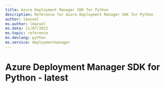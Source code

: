 ```yaml
---
title: Azure Deployment Manager SDK for Python
description: Reference for Azure Deployment Manager SDK for Python
author: lmazuel
ms.author: lmazuel
ms.data: 11/07/2022
ms.topic: reference
ms.devlang: python
ms.service: deploymentmanager
---
```

# Azure Deployment Manager SDK for Python - latest

